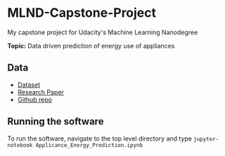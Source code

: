 # MLND-Capstone-Project

My capstone project for Udacity's Machine Learning Nanodegree

**Topic:** 
Data driven prediction of energy use of appliances
## Data
* [Dataset](http://archive.ics.uci.edu/ml/datasets/Appliances+energy+prediction)
* [Research Paper](https://www.sciencedirect.com/science/article/abs/pii/S0378778816308970?via%3Dihub)
* [Github repo](https://github.com/LuisM78/Appliances-energy-prediction-data)

## Running the software

To run the software, navigate to the top level directory and type
```jupyter-notebook Applicance_Energy_Prediction.ipynb```


